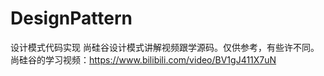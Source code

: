 # DesignPattern
设计模式代码实现
尚硅谷设计模式讲解视频跟学源码。仅供参考，有些许不同。
尚硅谷的学习视频：https://www.bilibili.com/video/BV1gJ411X7uN
